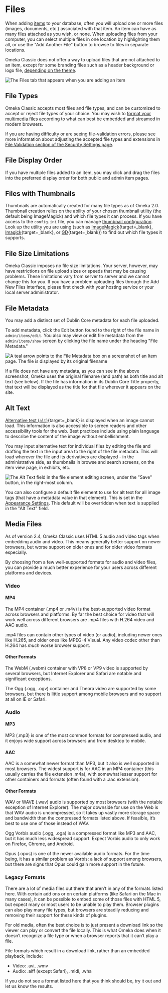 # Files

When adding [items](Items.md) to your database, often you will upload one or more files (images, documents, etc.) associated with that item. An item can have as many files attached as you wish, or none. When uploading files from your computer, you can select multiple files in one location by highlighting them all, or use the "Add Another File" button to browse to files in separate locations. 

Omeka Classic does not offer a way to upload files that are not attached to an item, except for some branding files such as a header background or logo file, [depending on the theme](../Admin/Appearance/Themes.md#configuring-a-theme).

![The Files tab that appears when you are adding an item](../doc_files/filesAdd.png "The Files tab that appears when you are adding an item")

File Types
-------------------------------------------------------------

Omeka Classic accepts most files and file types, and can be customized to accept or reject file types of your choice. You may wish to [format your multimedia files](#media-files) according to what can best be embedded and streamed in modern browsers.

If you are having difficulty or are seeing file-validation errors, please see more information about adjusting the accepted file types and extensions in [File Validation section of the Security Settings page](../Admin/Settings/Security_Settings.md#file-validation).


File Display Order
---------------------------------------------------------------
If you have multiple files added to an item, you may click and drag the files into the preferred display order for both public and admin item pages.


Files with Thumbnails
-------------------------------
Thumbnails are automatically created for many file types as of Omeka 2.0. Thumbnail creation relies on the ability of your chosen thumbnail utility (the default being ImageMagick) and which file types it can process. If you have access to the `config.ini` file, you can manage [thumbnail configuration](../Technical/ConfiguringThumbnailCreation.md). Look up the utility you are using (such as [ImageMagick](https://imagemagick.org/){target=_blank}, [Imagick](https://www.php.net/imagick){target=_blank}, or [GD](https://www.php.net/manual/en/intro.image.php){target=_blank}) to find out which file types it supports. 

File Size Limitations
-----------------------------

Omeka Classic imposes no file size limitations. Your server, however, may have restrictions on file upload sizes or speeds that may be causing problems. These limitations vary from server to server and we cannot change this for you. If you have a problem uploading files through the Add New Files interface, please first check with your hosting service or your local server administrator. 

File Metadata
--------------------------------------------------------------
You may add a distinct set of Dublin Core metadata for each file uploaded.

To add metadata, click the Edit button found to the right of the file name in `admin/items/edit`. You also may view or edit file metadata from the `admin/items/show` screen by clicking the file name under the heading "File Metadata."

![A teal arrow points to the File Metadata box on a screenshot of an Item page. The file is displayed by its original filename](../doc_files/filesMetadata.png "A teal arrow points to the File Metadata box on a screenshot of an Item page. The file is displayed by its original filename")

If a file does not have any metadata, as you can see in the above screenshot, Omeka uses the original filename (and path) as both title and alt text (see below). If the file has information in its Dublin Core Title property, that text will be displayed as the title for that file wherever it appears on the site. 

Alt Text
----------------------

[Alternative text (`alt`)](https://webaim.org/techniques/alttext/){target=_blank} is displayed when an image cannot load. This information is also accessible to screen readers and other accessibility tools for the web. Best practices include using plain language to describe the content of the image without embellishment. 

You may input alternative text for individual files by editing the file and drafting the text in the input area to the right of the file metadata. This will load wherever the file and its derivatives are displayed - in the administrative side, as thumbnails in browse and search screens, on the item view page, in exhibits, etc. 

![The Alt Text field in the file element editing screen, under the "Save" button, in the right-most column.](../doc_files/filesAltText.png "")

You can also configure a default file element to use for alt text for all image tags (that have a metadata value in that element). This is set in the [Appearance Settings](../../Admin/Appearance/Appearance_Settings). This default will be overridden when text is supplied in the "Alt Text" field. 

Media Files
------------------------
As of version 2.4, Omeka Classic uses HTML 5 audio and video tags when embedding audio and video. This means generally better support on newer browsers, but worse support on older ones and for older video formats especially.

By choosing from a few well-supported formats for audio and video files, you can provide a much better experience for your users across different platforms and devices.

### Video
#### MP4
The MP4 container (.mp4 or .m4v) is the best-supported video format across browsers and platforms. By far the best choice for video that will work well across different browsers are .mp4 files with H.264 video and AAC audio.

.mp4 files can contain other types of video (or audio), including newer ones like H.265, and older ones like MPEG-4 Visual. Any video codec other than H.264 has *much* worse browser support.

#### Other Formats
The WebM (.webm) container with VP8 or VP9 video is supported by several browsers, but Internet Explorer and Safari are notable and significant exceptions.

The Ogg (.ogg, .ogv) container and Theora video are supported by some browsers, but there is little support among mobile browsers and no support at all on IE or Safari.

### Audio

#### MP3
MP3 (.mp3) is one of the most common formats for compressed audio, and it enjoys wide support across browsers and from desktop to mobile.

#### AAC

AAC is a somewhat newer format than MP3, but it also is well supported in most browsers. The widest support is for AAC in an MP4 container (this usually carries the file extension .m4a), with somewhat lesser support for other containers and formats (often found with a .aac extension).

#### Other Formats

WAV or WAVE (.wav) audio is supported by most browsers (with the notable exception of Internet Explorer). The major downside for use on the Web is that WAV audio is uncompressed, so it takes up vastly more storage space and bandwidth than the compressed formats listed above. If feasible, it’s best to use one of those instead of WAV.

Ogg Vorbis audio (.ogg, .oga) is a compressed format like MP3 and AAC, but it has much less widespread support. Expect Vorbis audio to only work on Firefox, Chrome, and Android.

Opus (.opus) is one of the newer available audio formats. For the time being, it has a similar problem as Vorbis: a lack of support among browsers, but there are signs that Opus could gain more support in the future.

### Legacy Formats
There are a lot of media files out there that aren’t in any of the formats listed here. With certain add ons or on certain platforms (like Safari on the Mac in many cases), it can be possible to embed some of those files with HTML 5, but expect many or most users to be unable to play them. Browser plugins can also play many file types, but browsers are steadily reducing and removing their support for these kinds of plugins.

For old media, often the best choice is to just present a download link so the viewer can play or convert the file locally. This is what Omeka does when it doesn’t recognize a file type or when a browser reports that it can’t play a file.

File formats which result in a download link, rather than an embedded playback, include: 

- Video: .avi, .wmv
- Audio: .aiff (except Safari), .midi, .wha

If you do not see a format listed here that you think should be, try it out and let us know the results.
